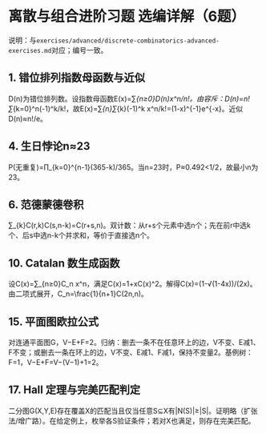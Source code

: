 # 离散与组合进阶习题 选编详解（6题）

说明：与`exercises/advanced/discrete-combinatorics-advanced-exercises.md`对应；编号一致。

## 1. 错位排列指数母函数与近似

D(n)为错位排列数。设指数母函数E(x)=∑_{n≥0}D(n)x^n/n!。由容斥：D(n)=n!∑_{k=0}^n(-1)^k/k!，故E(x)=∑_{n}∑_{k}(-1)^k x^n/k!=(1-x)^{-1}e^{-x}。近似D(n)≈n!/e。

## 4. 生日悖论n≈23

P(无重复)=∏_{k=0}^{n-1}(365-k)/365。当n=23时，P≈0.492<1/2，故最小n为23。

## 6. 范德蒙德卷积

∑_{k}C(r,k)C(s,n-k)=C(r+s,n)。双计数：从r+s个元素中选n个；先在前r中选k个、后s中选n-k个并求和，等价于直接选n个。

## 10. Catalan 数生成函数

设C(x)=∑_{n≥0}C_n x^n，满足C(x)=1+xC(x)^2。解得C(x)=(1-√(1-4x))/(2x)。由二项式展开，C_n=\frac{1}{n+1}C(2n,n)。

## 15. 平面图欧拉公式

对连通平面图G，V−E+F=2。归纳：删去一条不在任意环上的边，V不变、E减1、F不变；或删去一条在环上的边，V不变、E减1、F减1，保持不变量2。基例树：F=1，V−E+F=V−(V−1)+1=2。

## 17. Hall 定理与完美匹配判定

二分图G(X,Y,E)存在覆盖X的匹配当且仅当任意S⊆X有|N(S)|≥|S|。证明略（扩张法/增广路）。在给定例上，枚举各S验证条件；若对X也满足，则存在完美匹配。
